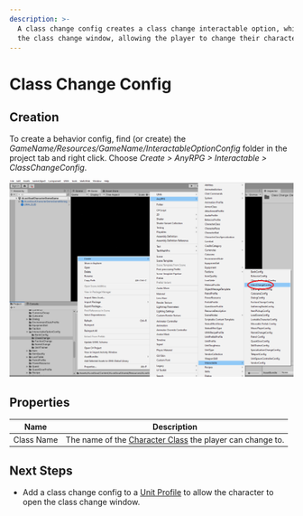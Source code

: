 ```yaml
---
description: >-
  A class change config creates a class change interactable option, which opens
  the class change window, allowing the player to change their character class.
---
```


# Class Change Config

## Creation

To create a behavior config, find (or create) the _GameName/Resources/GameName/InteractableOptionConfig_ folder in the project tab and right click.  Choose _Create > AnyRPG > Interactable > ClassChangeConfig_.

![](<../../.gitbook/assets/image (2) (1) (3).png>)

## Properties

| Name       | Description                                                                        |
| ---------- | ---------------------------------------------------------------------------------- |
| Class Name | The name of the [Character Class](../character-class.md) the player can change to. |

## Next Steps

* Add a class change config to a [Unit Profile](../unit-profile.md) to allow the character to open the class change window.
